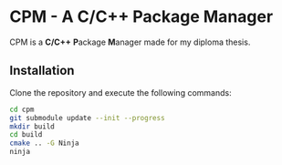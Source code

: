 # CPM - A C/C++ Package Manager

CPM is a **C/C++** **P**ackage **M**anager made for my diploma thesis.

## Installation

Clone the repository and execute the following commands:

```sh
cd cpm
git submodule update --init --progress
mkdir build
cd build
cmake .. -G Ninja
ninja
```
